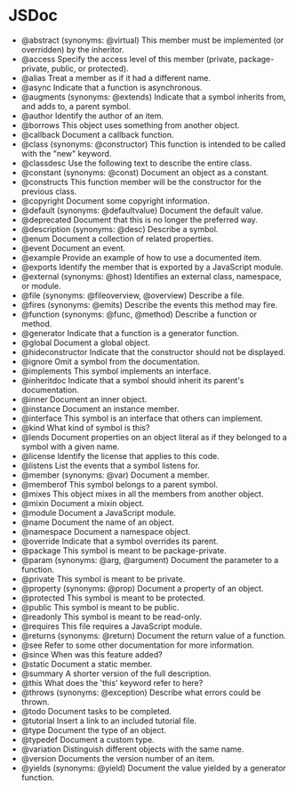 # JSDoc

- @abstract (synonyms: @virtual) This member must be implemented (or overridden) by the inheritor.
- @access Specify the access level of this member (private, package-private, public, or protected).
- @alias Treat a member as if it had a different name.
- @async Indicate that a function is asynchronous.
- @augments (synonyms: @extends) Indicate that a symbol inherits from, and adds to, a parent symbol.
- @author Identify the author of an item.
- @borrows This object uses something from another object.
- @callback Document a callback function.
- @class (synonyms: @constructor) This function is intended to be called with the "new" keyword.
- @classdesc Use the following text to describe the entire class.
- @constant (synonyms: @const) Document an object as a constant.
- @constructs This function member will be the constructor for the previous class.
- @copyright Document some copyright information.
- @default (synonyms: @defaultvalue) Document the default value.
- @deprecated Document that this is no longer the preferred way.
- @description (synonyms: @desc) Describe a symbol.
- @enum Document a collection of related properties.
- @event Document an event.
- @example Provide an example of how to use a documented item.
- @exports Identify the member that is exported by a JavaScript module.
- @external (synonyms: @host) Identifies an external class, namespace, or module.
- @file (synonyms: @fileoverview, @overview) Describe a file.
- @fires (synonyms: @emits) Describe the events this method may fire.
- @function (synonyms: @func, @method) Describe a function or method.
- @generator Indicate that a function is a generator function.
- @global Document a global object.
- @hideconstructor Indicate that the constructor should not be displayed.
- @ignore Omit a symbol from the documentation.
- @implements This symbol implements an interface.
- @inheritdoc Indicate that a symbol should inherit its parent's documentation.
- @inner Document an inner object.
- @instance Document an instance member.
- @interface This symbol is an interface that others can implement.
- @kind What kind of symbol is this?
- @lends Document properties on an object literal as if they belonged to a symbol with a given name.
- @license Identify the license that applies to this code.
- @listens List the events that a symbol listens for.
- @member (synonyms: @var) Document a member.
- @memberof This symbol belongs to a parent symbol.
- @mixes This object mixes in all the members from another object.
- @mixin Document a mixin object.
- @module Document a JavaScript module.
- @name Document the name of an object.
- @namespace Document a namespace object.
- @override Indicate that a symbol overrides its parent.
- @package This symbol is meant to be package-private.
- @param (synonyms: @arg, @argument) Document the parameter to a function.
- @private This symbol is meant to be private.
- @property (synonyms: @prop) Document a property of an object.
- @protected This symbol is meant to be protected.
- @public This symbol is meant to be public.
- @readonly This symbol is meant to be read-only.
- @requires This file requires a JavaScript module.
- @returns (synonyms: @return) Document the return value of a function.
- @see Refer to some other documentation for more information.
- @since When was this feature added?
- @static Document a static member.
- @summary A shorter version of the full description.
- @this What does the 'this' keyword refer to here?
- @throws (synonyms: @exception) Describe what errors could be thrown.
- @todo Document tasks to be completed.
- @tutorial Insert a link to an included tutorial file.
- @type Document the type of an object.
- @typedef Document a custom type.
- @variation Distinguish different objects with the same name.
- @version Documents the version number of an item.
- @yields (synonyms: @yield) Document the value yielded by a generator function.